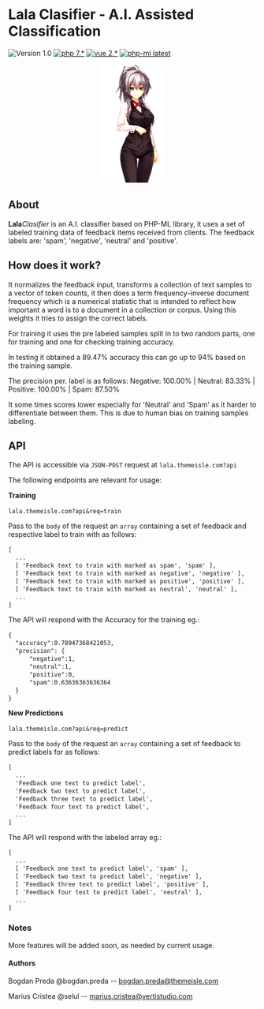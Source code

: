 # Lala Clasifier - A.I. Assisted Classification

![Version 1.0](https://img.shields.io/badge/version-1.0-green.svg)
[![php 7.*](https://img.shields.io/badge/php-7.*-8892BF.svg)](http://php.net/)
[![vue 2.*](https://img.shields.io/badge/vue-2.*-brightgreen.svg)](https://vuejs.org/)
[![php-ml latest](https://img.shields.io/badge/phpml-latest-004d40.svg)](https://github.com/php-ai/php-ml)

<p align="center">
	<img src="assets/lala_clasifier.png" alt="LalaClasifier" width="133" height="240" />
</p>

## About

**Lala***Clasifier* is an A.I. classifier based on PHP-ML library, it uses a set of labeled training data
of feedback items received from clients. The feedback labels are: 'spam', 'negative', 'neutral' and 'positive'.


## How does it work?

It normalizes the feedback input, transforms a collection of text samples to a vector of token counts, 
it then does a term frequency–inverse document frequency which is a numerical statistic that is intended 
to reflect how important a word is to a document in a collection or corpus. 
Using this weights it tries to assign the correct labels.

For training it uses the pre labeled samples split in to two random parts, one for training and one for
checking training accuracy.

In testing it obtained a 89.47% accuracy this can go up to 94% based on the training sample.

The precision per. label is as follows: Negative: 100.00% | Neutral: 83.33% | Positive: 100.00% | Spam: 87.50%

It some times scores lower especially for 'Neutral' and 'Spam' as it harder to differentiate between them. This 
is due to human bias on training samples labeling.

## API

The API is accessible via `JSON-POST` request at `lala.themeisle.com?api`

The following endpoints are relevant for usage:

**Training**

`lala.themeisle.com?api&req=train`

Pass to the `body` of the request an `array` containing a set of feedback and respective label to train with as follows:

```$json
[
  ...
  [ 'Feedback text to train with marked as spam', 'spam' ],
  [ 'Feedback text to train with marked as negative', 'negative' ],
  [ 'Feedback text to train with marked as positive', 'positive' ],
  [ 'Feedback text to train with marked as neutral', 'neutral' ],
  ...
]
```

The API will respond with the Accuracy for the training eg.:

```$json
{
  "accuracy":0.78947368421053,
  "precision": {
      "negative":1,
      "neutral":1,
      "positive":0,
      "spam":0.63636363636364
  }
}
```

**New Predictions**

`lala.themeisle.com?api&req=predict`

Pass to the `body` of the request an `array` containing a set of feedback to predict labels for as follows:

```$json
[
  ...
  'Feedback one text to predict label',
  'Feedback two text to predict label',
  'Feedback three text to predict label',
  'Feedback four text to predict label',
  ...
]
```

The API will respond with the labeled array eg.:

```$json
[
  ...
  [ 'Feedback one text to predict label', 'spam' ],
  [ 'Feedback two text to predict label', 'negative' ],
  [ 'Feedback three text to predict label', 'positive' ],
  [ 'Feedback four text to predict label', 'neutral' ],
  ...
]
```

### Notes

More features will be added soon, as needed by current usage. 

#### Authors

Bogdan Preda @bogdan.preda -- bogdan.preda@themeisle.com

Marius Cristea @selul -- marius.cristea@vertistudio.com

